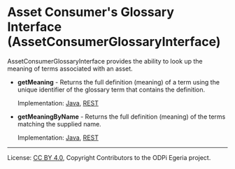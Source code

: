 <!-- SPDX-License-Identifier: CC-BY-4.0 -->
<!-- Copyright Contributors to the ODPi Egeria project. -->

# Asset Consumer's Glossary Interface (AssetConsumerGlossaryInterface)

AssetConsumerGlossaryInterface provides the ability to look up the
meaning of terms associated with an asset.

* **getMeaning** - Returns the full definition (meaning) of a term using the unique identifier of the glossary term
that contains the definition.

  Implementation: 
  [Java](../../../asset-consumer-client/docs/user/get-meaning-with-java.md),
  [REST](../../../asset-consumer-server/docs/user/get-meaning-with-rest.md)

* **getMeaningByName** - Returns the full definition (meaning) of the terms matching the supplied name.

  Implementation: 
  [Java](../../../asset-consumer-client/docs/user/get-meaning-by-name-with-java.md),
  [REST](../../../asset-consumer-server/docs/user/get-meaning-by-name-with-rest.md)
           

----
License: [CC BY 4.0](https://creativecommons.org/licenses/by/4.0/),
Copyright Contributors to the ODPi Egeria project.